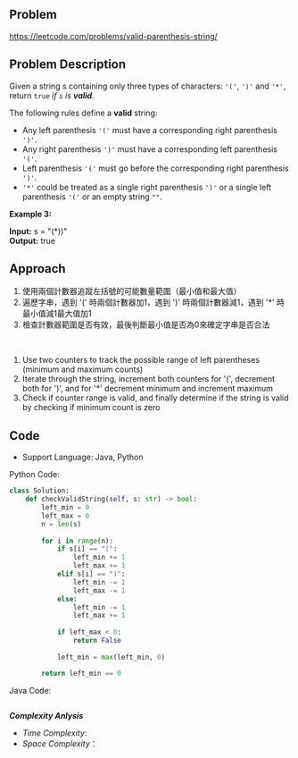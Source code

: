 ## Problem

https://leetcode.com/problems/valid-parenthesis-string/

## Problem Description

Given a string s containing only three types of characters: `'('`, `')'` and `'*'`, return `true` *if `s` is **valid**.*

The following rules define a **valid** string:

- Any left parenthesis `'('` must have a corresponding right parenthesis `')'`.
- Any right parenthesis `')'` must have a corresponding left parenthesis `'('`.
- Left parenthesis `'('` must go before the corresponding right parenthesis `')'`.
- `'*'` could be treated as a single right parenthesis `')'` or a single left parenthesis `'('` or an empty string `""`.
 
**Example 3:**

**Input:** s = "(*))"  <br>
**Output:** true


## Approach
1. 使用兩個計數器追蹤左括號的可能數量範圍（最小值和最大值）
2. 遍歷字串，遇到 '(' 時兩個計數器加1，遇到 ')' 時兩個計數器減1，遇到 '*' 時最小值減1最大值加1
3. 檢查計數器範圍是否有效，最後判斷最小值是否為0來確定字串是否合法

<br>

1. Use two counters to track the possible range of left parentheses (minimum and maximum counts)
2. Iterate through the string, increment both counters for '(', decrement both for ')', and for '*' decrement minimum and increment maximum
3. Check if counter range is valid, and finally determine if the string is valid by checking if minimum count is zero


## Code

- Support Language: Java, Python

Python Code:

```py
class Solution:
    def checkValidString(self, s: str) -> bool:
        left_min = 0
        left_max = 0
        n = len(s)
        
        for i in range(n):
            if s[i] == "(":
                left_min += 1
                left_max += 1
            elif s[i] == ")": 
                left_min -= 1
                left_max -= 1
            else:
                left_min -= 1
                left_max += 1
            
            if left_max < 0:
                return False
        
            left_min = max(left_min, 0)

        return left_min == 0

```

Java Code:

```

```

**_Complexity Anlysis_**

- _Time Complexity_: 
- _Space Complexity_：
